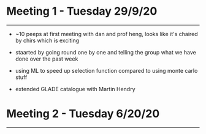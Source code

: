 # Meeting 1 - Tuesday 29/9/20
---

- ~10 peeps at first meeting with dan and prof heng, looks like it's chaired by chirs which is exciting

- staarted by going round one by one and telling the group what we have done over the past week

- using ML to speed up selection function compared to using monte carlo stuff

- extended GLADE catalogue with Martin Hendry 

# Meeting 2 - Tuesday 6/20/20
---
